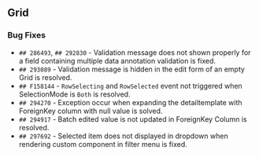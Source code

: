 ##  Grid

###    Bug Fixes

- `## 286493`, `## 292830` - Validation message does not shown properly for a field containing multiple data annotation validation is fixed.
- `## 293089` - Validation message is hidden in the edit form of an empty Grid is resolved.
- `## F158144` - `RowSelecting` and `RowSelected` event not triggered when SelectionMode is `Both` is resolved.
- `## 294270` - Exception occur when expanding the detailtemplate with ForeignKey column with null value is solved.
- `## 294917` - Batch edited value is not updated in ForeignKey Column is resolved.
- `## 297692` - Selected item does not displayed in dropdown when rendering custom component in filter menu is fixed.
